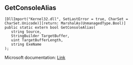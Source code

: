 ## GetConsoleAlias

```
[DllImport("Kernel32.dll", SetLastError = true, CharSet = CharSet.Unicode)][return: MarshalAs(UnmanagedType.Bool)]
public static extern bool GetConsoleAlias(
   string Source,
   StringBuilder TargetBuffer,
   uint TargetBufferLength,
   string ExeName
);
```

Microsoft documentation: [Link](https://docs.microsoft.com/en-us/windows/console/getconsolealias)
